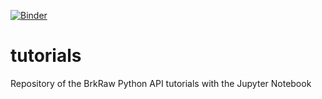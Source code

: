 [![Binder](https://mybinder.org/badge_logo.svg)](https://mybinder.org/v2/gh/BrkRaw/tutorials/master)

# tutorials
Repository of the BrkRaw Python API tutorials with the Jupyter Notebook
